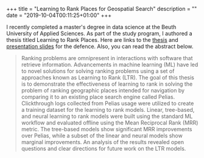 +++
title = "Learning to Rank Places for Geospatial Search"
description = ""
date = "2019-10-04T00:11:25+01:00"
+++

I recently completed a master's degree in data science at the Beuth University of Applied Sciences. As part of the study program, I authored a thesis titled Learning to Rank Places. Here are links to the [thesis](https://rawgit.com/shuaibiyy/shuaib.me/master/themes/hugo-cactus-theme/files/Thesis.pdf) and [presentation slides](https://docs.google.com/presentation/d/1o-Vv5obNFnF1A8x-k2eIrDWq0OAjibb5-8cMtnTZkNs/edit?usp=sharing) for the defence. Also, you can read the abstract below.

> Ranking problems are omnipresent in interactions with software that retrieve information. Advancements in machine learning (ML) have led to novel solutions for solving ranking problems using a set of approaches known as Learning to Rank (LTR). The goal of this thesis is to demonstrate the effectiveness of learning to rank in solving the problem of ranking geographic places intended for navigation by comparing it to an existing place search engine called Pelias. Clickthrough logs collected from Pelias usage were utilized to create a training dataset for the learning to rank models. Linear, tree-based, and neural learning to rank models were built using the standard ML workflow and evaluated offline using the Mean Reciprocal Rank (MRR) metric. The tree-based models show significant MRR improvements over Pelias, while a subset of the linear and neural models show marginal improvements. An analysis of the results revealed open questions and clear directions for future work on the LTR models.
